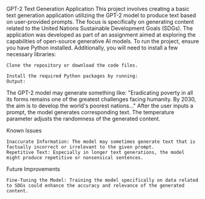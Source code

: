 
GPT-2 Text Generation Application
This project involves creating a basic text generation application utilizing the GPT-2 model to produce text based on user-provided prompts. The focus is specifically on generating content related to the United Nations Sustainable Development Goals (SDGs). The application was developed as part of an assignment aimed at exploring the capabilities of open-source generative AI models.
To run the project, ensure you have Python installed. Additionally, you will need to install a few necessary libraries:

    Clone the repository or download the code files.

    Install the required Python packages by running:
    Output:

The GPT-2 model may generate something like: "Eradicating poverty in all its forms remains one of the greatest challenges facing humanity. By 2030, the aim is to develop the world's poorest nations..."
After the user inputs a prompt, the model generates corresponding text. The temperature parameter adjusts the randomness of the generated content.

Known Issues

    Inaccurate Information: The model may sometimes generate text that is factually incorrect or irrelevant to the given prompt.
    Repetitive Text: Especially in longer text generations, the model might produce repetitive or nonsensical sentences.

Future Improvements

    Fine-Tuning the Model: Training the model specifically on data related to SDGs could enhance the accuracy and relevance of the generated content.
